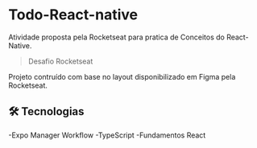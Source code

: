 # Todo-React-native

Atividade proposta pela Rocketseat para pratica de Conceitos do React-Native.

> Desafio Rocketseat

Projeto contruído com base no layout disponibilizado em Figma pela Rocketseat.

## 🛠 Tecnologias

-Expo Manager Workflow
-TypeScript
-Fundamentos React
